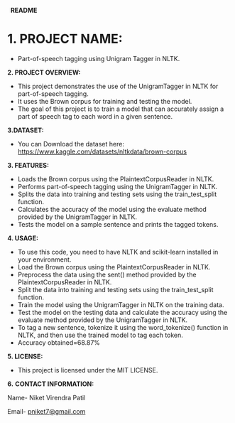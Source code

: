 ﻿` `**README**

# **1. PROJECT NAME:**
- Part-of-speech tagging using Unigram Tagger in NLTK.

**2. PROJECT OVERVIEW:**

- This project demonstrates the use of the UnigramTagger in NLTK for part-of-speech tagging.
- It uses the Brown corpus for training and testing the model.
- The goal of this project is to train a model that can accurately assign a part of speech tag to each word in a given sentence.

**3.DATASET:**
- You can Download the dataset here: https://www.kaggle.com/datasets/nltkdata/brown-corpus

**3. FEATURES:**

- Loads the Brown corpus using the PlaintextCorpusReader in NLTK.
- Performs part-of-speech tagging using the UnigramTagger in NLTK.
- Splits the data into training and testing sets using the train\_test\_split function.
- Calculates the accuracy of the model using the evaluate method provided by the UnigramTagger in NLTK.
- Tests the model on a sample sentence and prints the tagged tokens.

**4. USAGE:**

- To use this code, you need to have NLTK and scikit-learn installed in your environment.
- Load the Brown corpus using the PlaintextCorpusReader in NLTK.
- Preprocess the data using the sent() method provided by the PlaintextCorpusReader in NLTK.
- Split the data into training and testing sets using the train\_test\_split function.
- Train the model using the UnigramTagger in NLTK on the training data.
- Test the model on the testing data and calculate the accuracy using the evaluate method provided by the UnigramTagger in NLTK.
- To tag a new sentence, tokenize it using the word\_tokenize() function in NLTK, and then use the trained model to tag each token.
- Accuracy obtained=68.87%

**5. LICENSE:**

- This project is licensed under the MIT LICENSE.

**6.** **CONTACT INFORMATION:**

Name- Niket Virendra Patil

Email- pniket7@gmail.com



